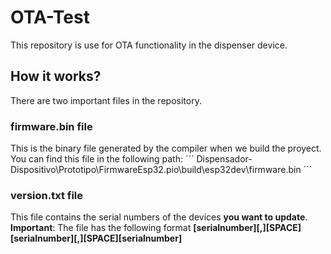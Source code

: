 # OTA-Test
This repository is use for OTA functionality in the dispenser device.

## How it works?
There are two important files in the repository. 

### firmware.bin file
This is the binary file generated by the compiler when we build the proyect. You can find this file in the following path:
´´´
Dispensador-Dispositivo\Prototipo\FirmwareEsp32\.pio\build\esp32dev\firmware.bin
´´´
### version.txt file
This file contains the serial numbers of the devices **you want to update**.
**Important**: The file has the following format
**[serialnumber][,][SPACE][serialnumber][,][SPACE][serialnumber]** 
